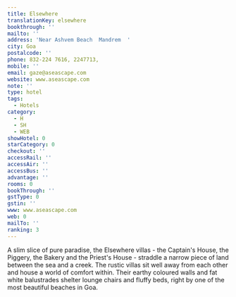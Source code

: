```yaml
---
title: Elsewhere
translationKey: elsewhere
bookthrough: ''
mailto: ''
address: 'Near Ashvem Beach  Mandrem  '
city: Goa
postalcode: ''
phone: 832-224 7616, 2247713,
mobile: ''
email: gaze@aseascape.com
website: www.aseascape.com
note: ''
type: hotel
tags:
  - Hotels
category:
  - H
  - SH
  - WEB
showHotel: 0
starCategory: 0
checkout: ''
accessRail: ''
accessAir: ''
accessBus: ''
advantage: ''
rooms: 0
bookThrough: ''
gstType: 0
gstin: ''
www: www.aseascape.com
web: 0
mailTo: ''
ranking: 3
---
```



















A slim slice of pure paradise, the Elsewhere villas - the Captain's House, the Piggery, the Bakery and the Priest's House - straddle a narrow piece of land between the sea and a creek. The rustic villas sit well away from each other and house a world of comfort within. Their earthy coloured walls and fat white balustrades shelter lounge chairs and fluffy beds, right by one of the most beautiful beaches in Goa.